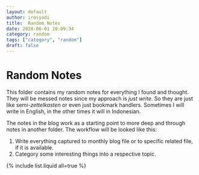 ```yaml
---
layout: default
author: irosyadi
title:  Random Notes
date: 2020-06-01 20:09:34
category: random
tags: ["category", "random"]
draft: false
---
```


# Random Notes

This folder contains my random notes for everything I found and thought. They will be messed notes since my approach is *just write*. So they are just like semi-*zettelkasten* or even just bookmark handlers. Sometimes I will write in English, in the other times it will in Indonesian.

The notes in the blog work as a starting point to more deep and through notes in another folder. The workflow will be looked like this:
1. Write everything captured to monthly blog file or to specific related file, if it is available.
2. Category some interesting things into a respective topic.

{% include list.liquid all=true %}